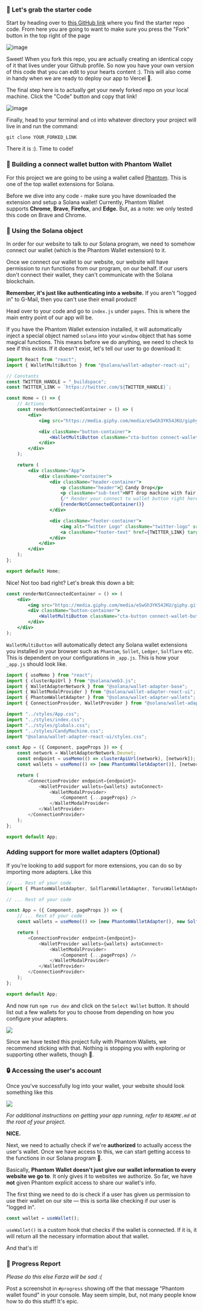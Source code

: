 ### 🤖 Let's grab the starter code

Start by heading over to [this GitHub link](https://github.com/buildspace/nft-drop-starter-project) where you find the starter repo code. From here you are going to want to make sure you press the "Fork" button in the top right of the page

![image](https://i.imgur.com/p2FTyAM.png)

Sweet! When you fork this repo, you are actually creating an identical copy of it that lives under your Github profile. So now you have your own version of this code that you can edit to your hearts content :). This will also come in handy when we are ready to deploy our app to Vercel 🤘.

The final step here is to actually get your newly forked repo on your local machine. Click the "Code" button and copy that link!

![image](https://i.imgur.com/4QtA8wO.png)

Finally, head to your terminal and `cd` into whatever directory your project will live in and run the command:

```plaintext
git clone YOUR_FORKED_LINK
```

There it is :). Time to code!

### 🔌 Building a connect wallet button with Phantom Wallet

For this project we are going to be using a wallet called [Phantom](https://phantom.app/). This is one of the top wallet extensions for Solana.

Before we dive into any code - make sure you have downloaded the extension and setup a Solana wallet! Currently, Phantom Wallet supports **Chrome**, **Brave**, **Firefox**, and **Edge.** But, as a note: we only tested this code on Brave and Chrome.

### 👻 Using the Solana object

In order for our website to talk to our Solana program, we need to somehow connect our wallet (which is the Phantom Wallet extension) to it.

Once we connect our wallet to our website, our website will have permission to run functions from our program, on our behalf. If our users don't connect their wallet, they can't communicate with the Solana blockchain.

**Remember, it's just like authenticating into a website.** If you aren't "logged in" to G-Mail, then you can't use their email product!

Head over to your code and go to `index.js` under `pages`. This is where the main entry point of our app will be.

If you have the Phantom Wallet extension installed, it will automatically inject a special object named `solana` into your `window` object that has some magical functions. This means before we do anything, we need to check to see if this exists. If it doesn't exist, let's tell our user to go download it:

```jsx
import React from "react";
import { WalletMultiButton } from "@solana/wallet-adapter-react-ui";

// Constants
const TWITTER_HANDLE = "_buildspace";
const TWITTER_LINK = `https://twitter.com/${TWITTER_HANDLE}`;

const Home = () => {
    // Actions
    const renderNotConnectedContainer = () => (
        <div>
            <img src="https://media.giphy.com/media/eSwGh3YK54JKU/giphy.gif" alt="emoji" />

            <div className="button-container">
                <WalletMultiButton className="cta-button connect-wallet-button" />
            </div>
        </div>
    );

    return (
        <div className="App">
            <div className="container">
                <div className="header-container">
                    <p className="header">🍭 Candy Drop</p>
                    <p className="sub-text">NFT drop machine with fair mint</p>
                    {/* Render your connect to wallet button right here */}
                    {renderNotConnectedContainer()}
                </div>

                <div className="footer-container">
                    <img alt="Twitter Logo" className="twitter-logo" src="twitter-logo.svg" />
                    <a className="footer-text" href={TWITTER_LINK} target="_blank" rel="noreferrer">{`built on @${TWITTER_HANDLE}`}</a>
                </div>
            </div>
        </div>
    );
};

export default Home;
```

Nice! Not too bad right? Let's break this down a bit:

```jsx
const renderNotConnectedContainer = () => (
    <div>
        <img src="https://media.giphy.com/media/eSwGh3YK54JKU/giphy.gif" alt="emoji" />
        <div className="button-container">
            <WalletMultiButton className="cta-button connect-wallet-button" />
        </div>
    </div>
);
```

`WalletMultiButton` will automatically detect any Solana wallet extensions you installed in your browser such as `Phantom`, `Sollet`, `Ledger`, `Solflare` etc. This is dependent on your configurations in `_app.js`. This is how your `_app.js` should look like.

```javascript
import { useMemo } from "react";
import { clusterApiUrl } from "@solana/web3.js";
import { WalletAdapterNetwork } from "@solana/wallet-adapter-base";
import { WalletModalProvider } from "@solana/wallet-adapter-react-ui";
import { PhantomWalletAdapter } from "@solana/wallet-adapter-wallets";
import { ConnectionProvider, WalletProvider } from "@solana/wallet-adapter-react";

import "../styles/App.css";
import "../styles/index.css";
import "../styles/globals.css";
import "../styles/CandyMachine.css";
import "@solana/wallet-adapter-react-ui/styles.css";

const App = ({ Component, pageProps }) => {
    const network = WalletAdapterNetwork.Devnet;
    const endpoint = useMemo(() => clusterApiUrl(network), [network]);
    const wallets = useMemo(() => [new PhantomWalletAdapter()], [network]);

    return (
        <ConnectionProvider endpoint={endpoint}>
            <WalletProvider wallets={wallets} autoConnect>
                <WalletModalProvider>
                    <Component {...pageProps} />
                </WalletModalProvider>
            </WalletProvider>
        </ConnectionProvider>
    );
};

export default App;
```

### **Adding support for more wallet adapters (Optional)**

If you're looking to add support for more extensions, you can do so by importing more adapters. Like this

```javascript
// ... Rest of your code
import { PhantomWalletAdapter, SolflareWalletAdapter, TorusWalletAdapter } from "@solana/wallet-adapter-wallets";

// ... Rest of your code

const App = ({ Component, pageProps }) => {
    // ... Rest of your code
    const wallets = useMemo(() => [new PhantomWalletAdapter(), new SolflareWalletAdapter(), new TorusWalletAdapter()], [network]);

    return (
        <ConnectionProvider endpoint={endpoint}>
            <WalletProvider wallets={wallets} autoConnect>
                <WalletModalProvider>
                    <Component {...pageProps} />
                </WalletModalProvider>
            </WalletProvider>
        </ConnectionProvider>
    );
};

export default App;
```

And now run `npm run dev` and click on the `Select Wallet` button. It should list out a few wallets for you to choose from depending on how you configure your adapters.

<img src="https://i.imgur.com/0BZZTsD.png" />

Since we have tested this project fully with Phantom Wallets, we recommend sticking with that. Nothing is stopping you with exploring or supporting other wallets, though 👀.

### 🔒 Accessing the user's account

Once you've successfully log into your wallet, your website should look something like this

<img src="https://i.imgur.com/Rsg01DA.png" />

_For additional instructions on getting your app running, refer to `README.md` at the root of your project._

**NICE.**

Next, we need to actually check if we're **authorized** to actually access the user's wallet. Once we have access to this, we can start getting access to the functions in our Solana program 🤘.

Basically, **Phantom Wallet doesn't just give our wallet information to every website we go to**. It only gives it to websites we authorize. So far, we have **not** given Phantom explicit access to share our wallet's info.

The first thing we need to do is check if a user has given us permission to use their wallet on our site — this is sorta like checking if our user is "logged in".

```jsx
const wallet = useWallet();
```

`useWallet()` is a custom hook that checks if the wallet is connected. If it is, it will return all the necessary information about that wallet.

And that's it!

### 🚨 Progress Report

_Please do this else Farza will be sad :(_

Post a screenshot in `#progress` showing off the that message "Phantom wallet found" in your console. May seem simple, but, not many people know how to do this stuff! It's epic.
